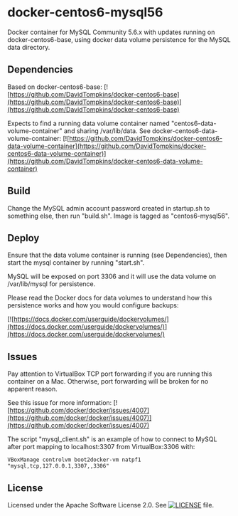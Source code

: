# docker-centos6-mysql56

Docker container for MySQL Community 5.6.x with updates running on docker-centos6-base, using docker data volume persistence for the MySQL data directory.

## Dependencies

Based on docker-centos6-base: [![https://github.com/DavidTompkins/docker-centos6-base](https://github.com/DavidTompkins/docker-centos6-base)](https://github.com/DavidTompkins/docker-centos6-base)

Expects to find a running data volume container named "centos6-data-volume-container" and sharing /var/lib/data. See docker-centos6-data-volume-container: [![https://github.com/DavidTompkins/docker-centos6-data-volume-container](https://github.com/DavidTompkins/docker-centos6-data-volume-container)](https://github.com/DavidTompkins/docker-centos6-data-volume-container)

## Build

Change the MySQL admin account password created in startup.sh to something else, then run "build.sh". Image is tagged as "centos6-mysql56".

## Deploy

Ensure that the data volume container is running (see Dependencies), then start the mysql container by running "start.sh".

MySQL will be exposed on port 3306 and it will use the data volume on /var/lib/mysql for persistence.

Please read the Docker docs for data volumes to understand how this persistence works and how you would configure backups:

[![https://docs.docker.com/userguide/dockervolumes/](https://docs.docker.com/userguide/dockervolumes/)](https://docs.docker.com/userguide/dockervolumes/)

## Issues

Pay attention to VirtualBox TCP port forwarding if you are running this container on a Mac. Otherwise, port forwarding will be broken for no apparent reason.

See this issue for more information: [![https://github.com/docker/docker/issues/4007](https://github.com/docker/docker/issues/4007)](https://github.com/docker/docker/issues/4007)

The script "mysql_client.sh" is an example of how to connect to MySQL after port mapping to localhost:3307 from VirtualBox:3306 with:
```
VBoxManage controlvm boot2docker-vm natpf1 "mysql,tcp,127.0.0.1,3307,,3306"
```

## License

Licensed under the Apache Software License 2.0. See [![LICENSE](LICENSE)](LICENSE) file.

